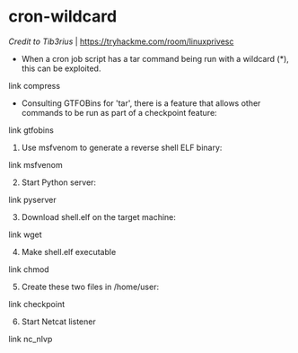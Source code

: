 # cron-wildcard

*Credit to Tib3rius* | https://tryhackme.com/room/linuxprivesc

* When a cron job script has a tar command being run with a wildcard (\*), this can be exploited.

link compress

* Consulting GTFOBins for 'tar', there is a feature that allows other commands to be run as part of a checkpoint feature:

link gtfobins

1) Use msfvenom to generate a reverse shell ELF binary:

link msfvenom

2) Start Python server:

link pyserver

3) Download shell.elf on the target machine:

link wget

4) Make shell.elf executable

link chmod

5) Create these two files in /home/user:

link checkpoint

6) Start Netcat listener

link nc_nlvp
